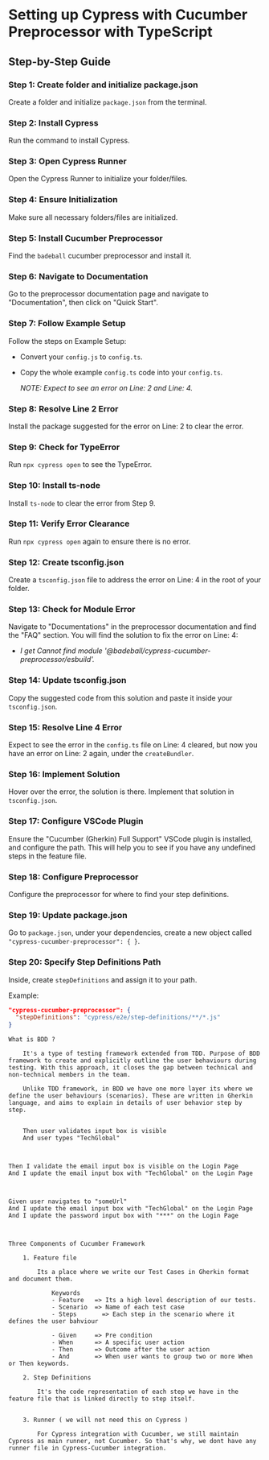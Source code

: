 
# Setting up Cypress with Cucumber Preprocessor with TypeScript

## Step-by-Step Guide

### Step 1: Create folder and initialize package.json
Create a folder and initialize `package.json` from the terminal.

### Step 2: Install Cypress
Run the command to install Cypress.

### Step 3: Open Cypress Runner
Open the Cypress Runner to initialize your folder/files.

### Step 4: Ensure Initialization
Make sure all necessary folders/files are initialized.

### Step 5: Install Cucumber Preprocessor
Find the `badeball` cucumber preprocessor and install it.

### Step 6: Navigate to Documentation
Go to the preprocessor documentation page and navigate to "Documentation", then click on "Quick Start".

### Step 7: Follow Example Setup
Follow the steps on Example Setup:
- Convert your `config.js` to `config.ts`.
- Copy the whole example `config.ts` code into your `config.ts`.
  
  *NOTE: Expect to see an error on Line: 2 and Line: 4.*

### Step 8: Resolve Line 2 Error
Install the package suggested for the error on Line: 2 to clear the error.

### Step 9: Check for TypeError
Run `npx cypress open` to see the TypeError.

### Step 10: Install ts-node
Install `ts-node` to clear the error from Step 9.

### Step 11: Verify Error Clearance
Run `npx cypress open` again to ensure there is no error.

### Step 12: Create tsconfig.json
Create a `tsconfig.json` file to address the error on Line: 4 in the root of your folder.

### Step 13: Check for Module Error
Navigate to "Documentations" in the preprocessor documentation and find the "FAQ" section. You will find the solution to fix the error on Line: 4:
- *I get Cannot find module '@badeball/cypress-cucumber-preprocessor/esbuild'.*

### Step 14: Update tsconfig.json
Copy the suggested code from this solution and paste it inside your `tsconfig.json`.

### Step 15: Resolve Line 4 Error
Expect to see the error in the `config.ts` file on Line: 4 cleared, but now you have an error on Line: 2 again, under the `createBundler`.

### Step 16: Implement Solution
Hover over the error, the solution is there. Implement that solution in `tsconfig.json`.

### Step 17: Configure VSCode Plugin
Ensure the "Cucumber (Gherkin) Full Support" VSCode plugin is installed, and configure the path. This will help you to see if you have any undefined steps in the feature file.

### Step 18: Configure Preprocessor
Configure the preprocessor for where to find your step definitions.

### Step 19: Update package.json
Go to `package.json`, under your dependencies, create a new object called `"cypress-cucumber-preprocessor": { }`.

### Step 20: Specify Step Definitions Path
Inside, create `stepDefinitions` and assign it to your path.

  Example:

  ```json
  "cypress-cucumber-preprocessor": {
    "stepDefinitions": "cypress/e2e/step-definitions/**/*.js"
  }
  ```





	What is BDD ?

		It's a type of testing framework extended from TDD. Purpose of BDD framework to create and explicitly outline the user behaviours during testing. With this approach, it closes the gap between technical and non-technical members in the team.

		Unlike TDD framework, in BDD we have one more layer its where we define the user behaviours (scenarios). These are written in Gherkin language, and aims to explain in details of user behavior step by step.


		Then user validates input box is visible
		And user types "TechGlobal"



	Then I validate the email input box is visible on the Login Page
	And I update the email input box with "TechGlobal" on the Login Page



	Given user navigates to "someUrl"
	And I update the email input box with "TechGlobal" on the Login Page
	And I update the password input box with "***" on the Login Page



	Three Components of Cucumber Framework

		1. Feature file

			Its a place where we write our Test Cases in Gherkin format and document them.

				Keywords
				- Feature 	=> Its a high level description of our tests.
				- Scenario 	=> Name of each test case
				- Steps 	  => Each step in the scenario where it defines the user bahviour

				- Given		=> Pre condition
				- When 		=> A specific user action
				- Then 		=> Outcome after the user action
				- And 		=> When user wants to group two or more When or Then keywords. 

		2. Step Definitions

			It's the code representation of each step we have in the feature file that is linked directly to step itself.


		3. Runner ( we will not need this on Cypress )

			For Cypress integration with Cucumber, we still maintain Cypress as main runner, not Cucumber. So that's why, we dont have any runner file in Cypress-Cucumber integration.

